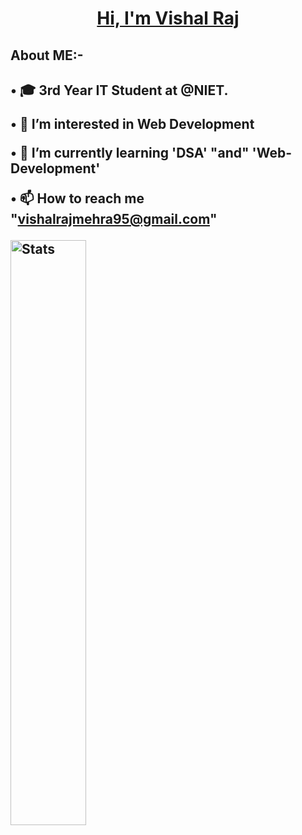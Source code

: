 <h1 align="center" ><a href="https://sajansharma0017.github.io/Portfolio-Sajan-Sharma-main/" target="_blank">Hi, I'm Vishal Raj </a>

  
<h2>About ME:-<h2>
• 🎓 3rd Year IT Student at @NIET.

• 👀 I’m interested in Web Development

• 🌱 I’m currently learning 'DSA' "and" 'Web-Development'

• 📫 How to reach me "vishalrajmehra95@gmail.com"

<a href="https://github-readme-stats.vercel.app">
        <img width="49%" alt="Stats" src="https://my-stats-lemon.vercel.app/api?username=vishalraj9102&show_icons=true&theme=tokyonight&hide_border=true"/>
    </a>


